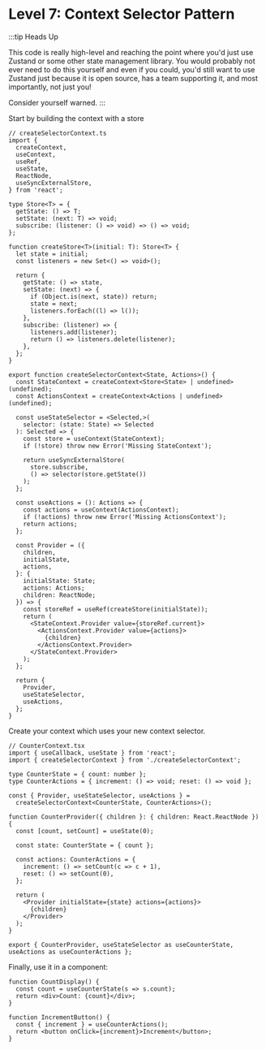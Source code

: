 # Level 7: Context Selector Pattern

:::tip Heads Up

This code is really high-level and reaching the point where you'd just use Zustand or some other
state management library. You would probably not ever need to do this yourself and even if you could, 
you'd still want to use Zustand just because it is open source, has a team supporting it,
and most importantly, not just you!

Consider yourself warned.
:::

Start by building the context with a store

```tsx
// createSelectorContext.ts
import {
  createContext,
  useContext,
  useRef,
  useState,
  ReactNode,
  useSyncExternalStore,
} from 'react';

type Store<T> = {
  getState: () => T;
  setState: (next: T) => void;
  subscribe: (listener: () => void) => () => void;
};

function createStore<T>(initial: T): Store<T> {
  let state = initial;
  const listeners = new Set<() => void>();

  return {
    getState: () => state,
    setState: (next) => {
      if (Object.is(next, state)) return;
      state = next;
      listeners.forEach((l) => l());
    },
    subscribe: (listener) => {
      listeners.add(listener);
      return () => listeners.delete(listener);
    },
  };
}

export function createSelectorContext<State, Actions>() {
  const StateContext = createContext<Store<State> | undefined>(undefined);
  const ActionsContext = createContext<Actions | undefined>(undefined);

  const useStateSelector = <Selected,>(
    selector: (state: State) => Selected
  ): Selected => {
    const store = useContext(StateContext);
    if (!store) throw new Error('Missing StateContext');

    return useSyncExternalStore(
      store.subscribe,
      () => selector(store.getState())
    );
  };

  const useActions = (): Actions => {
    const actions = useContext(ActionsContext);
    if (!actions) throw new Error('Missing ActionsContext');
    return actions;
  };

  const Provider = ({
    children,
    initialState,
    actions,
  }: {
    initialState: State;
    actions: Actions;
    children: ReactNode;
  }) => {
    const storeRef = useRef(createStore(initialState));
    return (
      <StateContext.Provider value={storeRef.current}>
        <ActionsContext.Provider value={actions}>
          {children}
        </ActionsContext.Provider>
      </StateContext.Provider>
    );
  };

  return {
    Provider,
    useStateSelector,
    useActions,
  };
}
```

Create your context which uses your new context selector.

```tsx
// CounterContext.tsx
import { useCallback, useState } from 'react';
import { createSelectorContext } from './createSelectorContext';

type CounterState = { count: number };
type CounterActions = { increment: () => void; reset: () => void };

const { Provider, useStateSelector, useActions } =
  createSelectorContext<CounterState, CounterActions>();

function CounterProvider({ children }: { children: React.ReactNode }) {
  const [count, setCount] = useState(0);

  const state: CounterState = { count };

  const actions: CounterActions = {
    increment: () => setCount(c => c + 1),
    reset: () => setCount(0),
  };

  return (
    <Provider initialState={state} actions={actions}>
      {children}
    </Provider>
  );
}

export { CounterProvider, useStateSelector as useCounterState, useActions as useCounterActions };
```
Finally, use it in a component:

```tsx
function CountDisplay() {
  const count = useCounterState(s => s.count);
  return <div>Count: {count}</div>;
}

function IncrementButton() {
  const { increment } = useCounterActions();
  return <button onClick={increment}>Increment</button>;
}
```